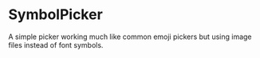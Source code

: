 # SymbolPicker
A simple picker working much like common emoji pickers but using image files instead of font symbols.
